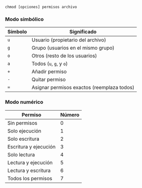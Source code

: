 ```
chmod [opciones] permisos archivo
```

### Modo simbólico

| Símbolo | Significado                               |
|---------|-------------------------------------------|
| `u`     | Usuario (propietario del archivo)         |
| `g`     | Grupo (usuarios en el mismo grupo)        |
| `o`     | Otros (resto de los usuarios)            |
| `a`     | Todos (`u`, `g`, y `o`)                  |
| `+`     | Añadir permiso                            |
| `-`     | Quitar permiso                            |
| `=`     | Asignar permisos exactos (reemplaza todos)|


### Modo numérico

| Permiso              | Número |
|----------------------|--------|
| Sin permisos         | 0      |
| Solo ejecución       | 1      |
| Solo escritura       | 2      |
| Escritura y ejecución| 3      |
| Solo lectura         | 4      |
| Lectura y ejecución  | 5      |
| Lectura y escritura  | 6      |
| Todos los permisos   | 7      |
